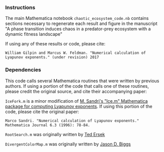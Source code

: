 

### Instructions

The main Mathematica notebook `chaotic_ecosystem_code.nb` contains sections necessary to regenerate each result and figure in the manuscript "A phase transition induces chaos in a predator-prey ecosystem with a dynamic fitness landscape"

If using any of these results or code, please cite:

	William Gilpin and Marcus W. Feldman. "Numerical calculation of Lyapunov exponents." (under revision) 2017



### Dependencies

This code calls several Mathematica routines that were written by previous authors. If using a portion of the code that calls one of these routines, please credit the original source, and cite their accompanying paper:

`IceFork.m` is a minor modification of [M. Sandri's "Ice.m" Mathematica package for computing Lyapunov exponents](http://www.msandri.it/soft.html). If using this portion of the code, please cite the original paper:

	Marco Sandri. "Numerical calculation of Lyapunov exponents." Mathematica Journal 6.3 (1996): 78-84.



`RootSearch.m` was originally written by [Ted Ersek](http://library.wolfram.com/infocenter/Demos/4482/)


`DivergentColorMap.m` was originally written by [Jason D. Biggs](https://github.com/jasondbiggs/DivergentColorMaps)

